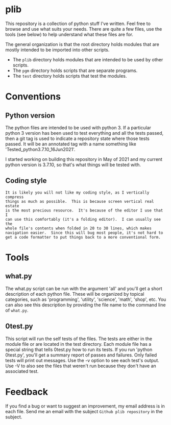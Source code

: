 # plib

This repository is a collection of python stuff I've written.  Feel free
to browse and use what suits your needs.  There are quite a few files,
use the tools (see below) to help understand what these files are
for.

The general organization is that the root directory holds modules that
are mostly intended to be imported into other scripts.

* The `plib` directory holds modules that are intended to be used by
  other scripts.
* The `pgm` directory holds scripts that are separate programs.
* The `test` directory holds scripts that test the modules.

# Conventions

## Python version

The python files are intended to be used with python 3.  If a particular
python 3 version has been used to test everything and all the tests
passed, then a git tag is used to indicate a repository state where
those tests passed.  It will be an annotated tag with a name something
like 'Tested_python3.7.10_16Jun2021'.

I started working on building this repository in May of 2021 and my
current python version is 3.7.10, so that's what things will be tested
with.

## Coding style

    It is likely you will not like my coding style, as I vertically compress
    things as much as possible.  This is because screen vertical real estate
    is the most precious resource.  It's because of the editor I use that I
    can use this comfortably (it's a folding editor).  I can usually see the
    whole file's contents when folded in 20 to 30 lines, which makes
    navigation easier.  Since this will bug most people, it's not hard to
    get a code formatter to put things back to a more conventional form.

# Tools

## what.py

The what.py script can be run with the argument 'all' and you'll get
a short description of each python file.  These will be organized by 
topical categories, such as 'programming', 'utility', 'science', 
'math', 'shop', etc.  You can also see this description by providing the
file name to the command line of `what.py`.

## 0test.py

This script will run the self tests of the files.  The tests are either
in the module file or are located in the test directory.  Each module
file has a special string that tells 0test.py how to run its tests.
If you run 'python 0test.py', you'll get a summary report of passes and
failures.  Only failed tests will print out messages.  Use the -v option
to see each test's output.  Use -V to also see the files that weren't
run because they don't have an associated test.

# Feedback

If you find a bug or want to suggest an improvement, my email
address is in each file.  Send me an email with the subject `Github
plib repository` in the subject.
